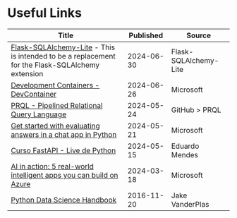 # Useful Links

| Title                                                                                                                                                                                                           | Published  | Source          |
| --------------------------------------------------------------------------------------------------------------------------------------------------------------------------------------------------------------- | ---------- | --------------- |
|[Flask-SQLAlchemy-Lite](https://flask-sqlalchemy-lite.readthedocs.io/en/latest/) - This is intended to be a replacement for the Flask-SQLAlchemy extension|2024-06-30|Flask-SQLAlchemy-Lite
|[Development Containers - DevContainer](https://containers.dev)|2024-06-26|Microsoft|
| [PRQL - Pipelined Relational Query Language](https://github.com/PRQL/prql)                                                                                                                                      | 2024-05-24 | GitHub > PRQL   |
| [Get started with evaluating answers in a chat app in Python](https://learn.microsoft.com/en-us/azure/developer/python/get-started-app-chat-evaluations?tabs=github-codespaces)                                 | 2024-05-21 | Microsoft       |
| [Curso FastAPI - Live de Python](https://fastapidozero.dunossauro.com/)                                                                                                                                         | 2024-05-15 | Eduardo Mendes |
| [AI in action: 5 real-world intelligent apps you can build on Azure](https://techcommunity.microsoft.com/t5/ai-azure-ai-services-blog/ai-in-action-5-real-world-intelligent-apps-you-can-build-on/ba-p/4083413) | 2024-03-18 | Microsoft       |
| [Python Data Science Handbook](https://jakevdp.github.io/PythonDataScienceHandbook/)                                                                                                                            | 2016-11-20 | Jake VanderPlas |
